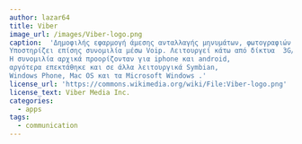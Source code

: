 ```yaml
---
author: lazar64
title: Viber
image_url: /images/Viber-logo.png
caption:  'Δημοφιλής εφαρμογή άμεσης ανταλλαγής μηνυμάτων, φωτογραφιών και βίντεο.
Υποστηρίζει επίσης συνομιλία μέσω Voip. Λειτουργεί κάτω από δίκτυα  3G/4G  και  Wi/Fi.
Η συνομιλία αρχικά προορίζονταν για iphone και android,
αργότερα επεκτάθηκε και σε άλλα λειτουργικά Symbian,   
Windows Phone, Mac OS και τα Microsoft Windows .'
license_url: 'https://commons.wikimedia.org/wiki/File:Viber-logo.png'
license_text: Viber Media Inc.
categories:
  - apps
tags:
  - communication
---
```

